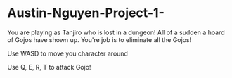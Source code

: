 # Austin-Nguyen-Project-1-

You are playing as Tanjiro who is lost in a dungeon! All of a sudden a hoard of Gojos have shown up. You're job is to eliminate all the Gojos! 

Use WASD to move you character around

Use Q, E, R, T to attack Gojo! 